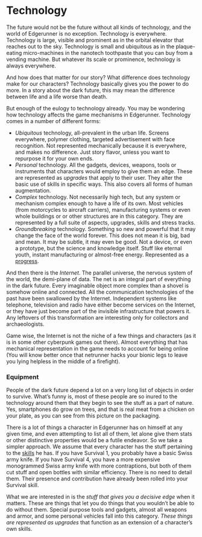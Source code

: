 # Technology

The future would not be the future without all kinds of technology, and the world of Edgerunner is no exception. Technology is everywhere. Technology is large, visible and prominent as in the orbital elevator that reaches out to the sky. Technology is small and ubiquitous as in the plaque-eating micro-machines in the nanotech toothpaste that you can buy from a vending machine. But whatever its scale or prominence, technology is always everywhere.

And how does that matter for our story? What difference does technology make for our characters? Technology basically gives you the power to do more. In a story about the dark future, this may mean the difference between life and a life worse than death.

But enough of the eulogy to technology already. You may be wondering how technology affects the game mechanisms in Edgerunner. Technology comes in a number of different forms:

* _Ubiquitous_ technology, all-prevalent in the urban life. Screens everywhere, polymer clothing, targeted advertisement with face recognition. Not represented mechanically because it is everywhere, and makes no difference. Just story flavor, unless you want to repurpose it for your own ends.
* _Personal_ technology. All the gadgets, devices, weapons, tools or instruments that characters would employ to give them an edge. These are represented as _upgrades_ that apply to their user. They alter the basic use of skills in specific ways. This also covers all forms of human augmentation.
* _Complex_ technology. Not necessarily high tech, but any system or mechanism complex enough to have a life of its own. Most vehicles \(from motorcycles to aircraft carriers\), manufacturing systems or even whole buildings or or other structures are in this category. They are represented by a full suite of aspects, upgrades, skills and stress tracks.
* _Groundbreaking_ technology. Something so new and powerful that it may change the face of the world forever. This does not mean it is big, bad and mean. It may be subtle, it may even be good. Not a device, or even a prototype, but the science and knowledge itself. Stuff like eternal youth, instant manufacturing or almost-free energy. Represented as a [progress]().

And then there is the _Internet_. The parallel universe, the nervous system of the world, the demi-plane of data. The net is an integral part of everything in the dark future. Every imaginable object more complex than a shovel is somehow online and connected. All the communication technologies of the past have been swallowed by the Internet. Independent systems like telephone, television and radio have either become services on the Internet, or they have just become part of the invisible infrastructure that powers it. Any leftovers of this transformation are interesting only for collectors and archaeologists.

Game wise, the Internet is not the niche of a few things and characters \(as it is in some other cyberpunk games out there\). Almost everything that has mechanical representation in the game needs to account for being online \(You will know better once that netrunner hacks your bionic legs to leave you lying helpless in the middle of a firefight\).

### Equipment

People of the dark future depend a lot on a very long list of objects in order to survive. What’s funny is, most of these people are so inured to the technology around them that they begin to see the stuff as a part of nature. Yes, smartphones do grow on trees, and that is real meat from a chicken on your plate, as you can see from this picture on the packaging.

There is a lot of things a character in Edgerunner has on himself at any given time, and even attempting to list all of them, let alone give them stats or other distinctive properties would be a futile endeavor. So we take a simpler approach. We assume that every character has the stuff pertaining to the [skills](../../characters/skills.md) he has. If you have Survival 1, you probably have a basic Swiss army knife. If you have Survival 4, you have a more expensive monogrammed Swiss army knife with more contraptions, but both of them cut stuff and open bottles with similar efficiency. There is no need to detail them. Their presence and contribution have already been rolled into your Survival skill.

What we are interested in is the _stuff that gives you a decisive edge_ when it matters. These are things that let you do things that you wouldn’t be able to do without them. Special purpose tools and gadgets, almost all weapons and armor, and some personal vehicles fall into this category. _These things are represented as upgrades_ that function as an extension of a character’s own skills.

